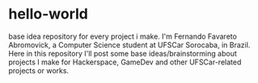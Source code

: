 # hello-world
base idea repository for every project i make.
I'm Fernando Favareto Abromovick, a Computer Science student at UFSCar Sorocaba, in Brazil.
Here in this repository I'll post some base ideas/brainstorming about projects I make for Hackerspace, GameDev and other UFSCar-related projects or works.
